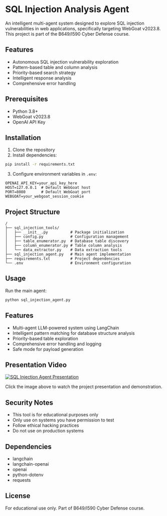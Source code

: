 # SQL Injection Analysis Agent

An intelligent multi-agent system designed to explore SQL injection vulnerabilities in web applications, specifically targeting WebGoat v2023.8. This project is part of the B649/I590 Cyber Defense course.

## Features

- Autonomous SQL injection vulnerability exploration
- Pattern-based table and column analysis
- Priority-based search strategy
- Intelligent response analysis
- Comprehensive error handling

## Prerequisites

- Python 3.8+
- WebGoat v2023.8
- OpenAI API Key

## Installation

1. Clone the repository
2. Install dependencies:
```bash
pip install -r requirements.txt
```

3. Configure environment variables in `.env`:
```env
OPENAI_API_KEY=your_api_key_here
HOST=127.0.0.1  # Default WebGoat host
PORT=8080       # Default WebGoat port
WEBGOAT=your_webgoat_session_cookie
```

## Project Structure

```
/
├── sql_injection_tools/
│   ├── __init__.py          # Package initialization
│   ├── config.py            # Configuration management
│   ├── table_enumerator.py  # Database table discovery
│   ├── column_enumerator.py # Table column analysis
│   └── data_extractor.py    # Data extraction tools
├── sql_injection_agent.py   # Main agent implementation
├── requirements.txt         # Project dependencies
└── .env                     # Environment configuration
```

## Usage

Run the main agent:
```bash
python sql_injection_agent.py
```

## Features

- Multi-agent LLM-powered system using LangChain
- Intelligent pattern matching for database structure analysis
- Priority-based table exploration
- Comprehensive error handling and logging
- Safe mode for payload generation

## Presentation Video

[![SQL Injection Agent Presentation](https://img.youtube.com/vi/O9Bq4YBJCsw/0.jpg)](https://youtu.be/O9Bq4YBJCsw)

Click the image above to watch the project presentation and demonstration.

## Security Notes

- This tool is for educational purposes only
- Only use on systems you have permission to test
- Follow ethical hacking practices
- Do not use on production systems

## Dependencies

- langchain
- langchain-openai
- openai
- python-dotenv
- requests

## License

For educational use only. Part of B649/I590 Cyber Defense course.
